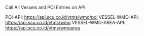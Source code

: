 Call All Vessels and POI Entries on API

POI-API: https://api.scu.co.id/vtms/wmo/poi 
VESSEL-WMO-API: https://api.scu.co.id/vtms/wmo
VESSEL-WMO-AREA-API: https://api.scu.co.id/vtms/wmoarea
